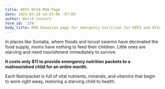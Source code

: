 ```yaml
---
title: KKFS KFIA MSN Page
date: 2021-03-29 14:53:00 -07:00
author: World Concern
form_id: '174'
body_title: MSN Donation page for emergency nutrition for KKFS and KFIA
---
```


In places like Somalia, where floods and locust swarms have decimated the food supply, moms have nothing to feed their children. Little ones are starving and need nourishment immediately to survive.  

**It costs only $11 to provide emergency nutrition packets to a malnourished child for an entire month.**

Each Nutripacket is full of vital nutrients, minerals, and vitamins that begin to work right away, restoring a starving child to health.
